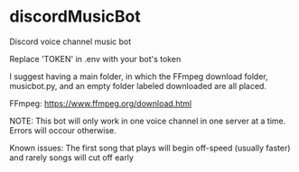 # discordMusicBot
Discord voice channel music bot

Replace 'TOKEN' in .env with your bot's token

I suggest having a main folder, in which the FFmpeg download folder, musicbot.py, and an empty folder labeled downloaded are all placed. 

FFmpeg: https://www.ffmpeg.org/download.html

NOTE: This bot will only work in one voice channel in one server at a time. Errors will occour otherwise.

Known issues: The first song that plays will begin off-speed (usually faster) and rarely songs will cut off early
